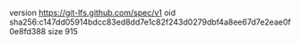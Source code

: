 version https://git-lfs.github.com/spec/v1
oid sha256:c147dd05914bdcc83ed8dd7e1c82f243d0279dbf4a8ee67d7e2eae0f0e8fd388
size 915
